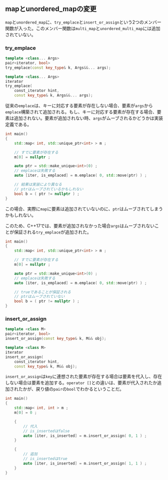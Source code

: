 ## mapとunordered_mapの変更

`map`と`unordered_map`に、`try_emplace`と`insert_or_assign`という2つのメンバー関数が入った。このメンバー関数は`multi_map`と`unordered_multi_map`には追加されていない。

### try_emplace

~~~c++
template <class... Args>
pair<iterator, bool>
try_emplace(const key_type& k, Args&&... args);

template <class... Args>
iterator
try_emplace(
    const_iterator hint,
    const key_type& k, Args&&... args);
~~~

従来の`emplace`は、キーに対応する要素が存在しない場合、要素が`args`から`emplace`構築されて追加される。もし、キーに対応する要素が存在する場合、要素は追加されない。要素が追加されない時、`args`がムーブされるかどうかは実装定義である。

~~~cpp
int main()
{
    std::map< int, std::unique_ptr<int> > m ;

    // すでに要素が存在する
    m[0] = nullptr ;

    auto ptr = std::make_unique<int>(0) ;
    // emplaceは失敗する
    auto [iter, is_emplaced] = m.emplace( 0, std::move(ptr) ) ;

    // 結果は実装により異なる
    // ptrはムーブされているかもしれない
    bool b = ( ptr != nullptr ) ;
}
~~~

この場合、実際に`map`に要素は追加されていないのに、`ptr`はムーブされてしまうかもしれない。

このため、C++17では、要素が追加されなかった場合`args`はムーブされないことが保証される`try_emplace`が追加された。

~~~cpp
int main()
{
    std::map< int, std::unique_ptr<int> > m ;

    // すでに要素が存在する
    m[0] = nullptr ;

    auto ptr = std::make_unique<int>(0) ;
    // emplaceは失敗する
    auto [iter, is_emplaced] = m.emplace( 0, std::move(ptr) ) ;

    // trueであることが保証される
    // ptrはムーブされていない
    bool b = ( ptr != nullptr ) ;
}
~~~

### insert_or_assign

~~~c++
template <class M>
pair<iterator, bool>
insert_or_assign(const key_type& k, M&& obj);

template <class M>
iterator
insert_or_assign(
    const_iterator hint,
    const key_type& k, M&& obj);
~~~

`insert_or_assign`は`key`に連想された要素が存在する場合は要素を代入し、存在しない場合は要素を追加する。`operator []`との違いは、要素が代入されたか追加されたかが、戻り値の`pair`の`bool`でわかるということだ。

~~~cpp
int main()
{
    std::map< int, int > m ;
    m[0] = 0 ;

    {
        // 代入
        // is_insertedはfalse
        auto [iter, is_inserted] = m.insert_or_assign( 0, 1 ) ;
    }

    {
        // 追加
        // is_insertedはtrue
        auto [iter, is_inserted] = m.insert_or_assign( 1, 1 ) ;
    }
}
~~~
